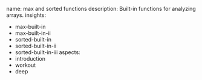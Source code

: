 name: max and sorted functions
description: Built-in functions for analyzing arrays.
insights:
  - max-built-in
  - max-built-in-ii
  - sorted-built-in
  - sorted-built-in-ii
  - sorted-built-in-iii
aspects:
  - introduction
  - workout
  - deep
 
